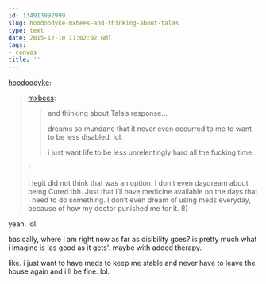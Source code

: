 ```yaml
---
id: 134913992999
slug: hoodoodyke-mxbees-and-thinking-about-talas
type: text
date: 2015-12-10 11:02:02 GMT
tags:
- convos
title: ''
---
```

<p><a class="tumblr_blog" href="http://hoodoodyke.tumblr.com/post/134890669904">hoodoodyke</a>:</p>
<blockquote>
<p><a class="tumblr_blog" href="http://mxbees.tumblr.com/post/134890241924">mxbees</a>:</p>
<blockquote>
<p>and thinking about Tala’s response…</p>

<p>dreams so mundane that it never even occurred to me to want to be less disabled. lol.</p>

<p>i just want life to be less unrelentingly hard all the fucking time.</p>
</blockquote>
<p>!</p>

<p>I legit did not think that was an option. I don’t even daydream about being Cured tbh. Just that I’ll have medicine available on the days that I need to do something. I don’t even dream of using meds everyday, because of how my doctor punished me for it. 8)</p>
</blockquote>

yeah. lol. 

basically, where i am right now as far as disibility goes? is pretty much what i imagine is 'as good as it gets'. maybe with added therapy. 

like. i just want to have meds to keep me stable and never have to leave the house again and i'll be fine. lol.